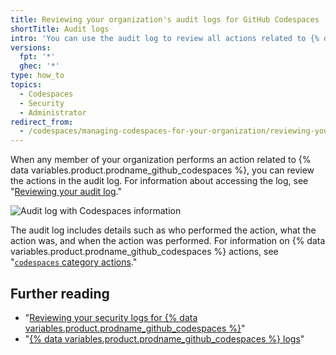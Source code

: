 ```yaml
---
title: Reviewing your organization's audit logs for GitHub Codespaces
shortTitle: Audit logs
intro: 'You can use the audit log to review all actions related to {% data variables.product.prodname_github_codespaces %}.'
versions:
  fpt: '*'
  ghec: '*'
type: how_to
topics:
  - Codespaces
  - Security
  - Administrator
redirect_from:
  - /codespaces/managing-codespaces-for-your-organization/reviewing-your-organizations-audit-logs-for-codespaces
---
```


 

When any member of your organization performs an action related to {% data variables.product.prodname_github_codespaces %}, you can review the actions in the audit log. For information about accessing the log, see "[Reviewing your audit log](/organizations/keeping-your-organization-secure/managing-security-settings-for-your-organization/reviewing-the-audit-log-for-your-organization#accessing-the-audit-log)."

![Audit log with Codespaces information](/assets/images/help/settings/codespaces-audit-log-org.png)

The audit log includes details such as who performed the action, what the action was, and when the action was performed. For information on {% data variables.product.prodname_github_codespaces %} actions, see "[`codespaces` category actions](/organizations/keeping-your-organization-secure/managing-security-settings-for-your-organization/reviewing-the-audit-log-for-your-organization#codespaces-category-actions)."

## Further reading

- "[Reviewing your security logs for {% data variables.product.prodname_github_codespaces %}](/codespaces/managing-your-codespaces/reviewing-your-security-logs-for-github-codespaces)"
- "[{% data variables.product.prodname_github_codespaces %} logs](/codespaces/troubleshooting/github-codespaces-logs)"
